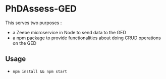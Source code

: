 # PhDAssess-GED
This serves two purposes :
- a Zeebe microservice in Node to send data to the GED
- a npm package to provide functionalities about doing CRUD operations on the GED 

## Usage
- `npm install && npm start`
